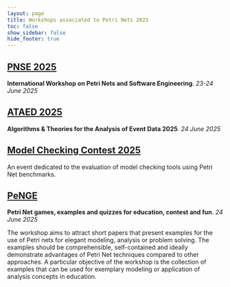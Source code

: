```yaml
---
layout: page
title: Workshops associated to Petri Nets 2025
toc: false
show_sidebar: false
hide_footer: true
---
```


##  [PNSE 2025](https://www.informatik.uni-hamburg.de/TGI/events/pnse/pnse25/)

__International Workshop on Petri Nets and Software Engineering__.
*23-24 June 2025*

## [ATAED 2025](https://www.fernuni-hagen.de/ataed/ataed2025/)

__Algorithms &amp; Theories for the Analysis of Event Data 2025__.
*24 June 2025*

## [Model Checking Contest 2025](https://mcc.lip6.fr/)

An event dedicated to the evaluation of model checking tools using Petri Net benchmarks.

## [PeNGE](https://www.fernuni-hagen.de/penge/penge2025/)

__Petri Net games, examples and quizzes for education, contest and fun__.
*24 June 2025*

The workshop aims to attract short papers that present examples for the use of
Petri nets for elegant modeling, analysis or problem solving. The examples
should be comprehensible, self-contained and ideally demonstrate advantages of
Petri Net techniques compared to other approaches. A particular objective of
the workshop is the collection of examples that can be used for exemplary
modeling or application of analysis concepts in education.
